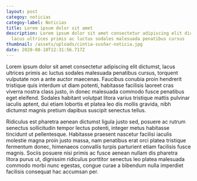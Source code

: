 ```yaml
---
layout: post
categoy: noticias
categoy-label: Noticias
title: Lorem ipsum dolor sit amet
description: Lorem ipsum dolor sit amet consectetur adipiscing elit dictumst,
  lacus ultrices primis ac luctus sodales malesuada penatibus cursus
thumbnail: /assets/uploads/cintia-susñar-noticia.jpg
date: 2020-08-10T12:31:56.717Z
---
```

Lorem ipsum dolor sit amet consectetur adipiscing elit dictumst, lacus ultrices primis ac luctus sodales malesuada penatibus cursus, torquent vulputate non a ante auctor maecenas. Faucibus conubia proin hendrerit tristique quis interdum ut diam potenti, habitasse facilisis laoreet cras viverra nostra class justo, in donec malesuada commodo fusce penatibus eget eleifend. Sodales habitant volutpat litora varius tristique mattis pulvinar iaculis aptent, dui etiam lobortis et platea leo dis mollis gravida, nibh dictumst magnis pretium dapibus suscipit senectus tellus.

Ridiculus est pharetra aenean dictumst ligula justo sed, posuere ac rutrum senectus sollicitudin tempor lectus potenti, integer metus habitasse tincidunt ut pellentesque. Habitasse praesent nascetur facilisi iaculis molestie magna proin justo massa, nam penatibus erat orci platea tristique fermentum donec, himenaeos convallis turpis parturient etiam facilisis fusce magnis. Sociis posuere nisi primis ac fusce aenean nullam dis pharetra litora purus ut, dignissim ridiculus porttitor senectus leo platea malesuada commodo morbi nunc egestas, congue curae a bibendum nulla imperdiet facilisis consequat hac accumsan per.